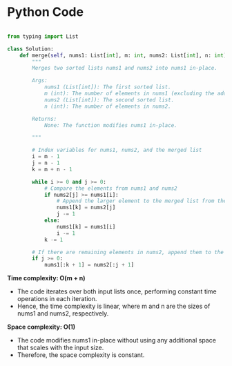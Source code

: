# Python Code

```python

from typing import List

class Solution:
    def merge(self, nums1: List[int], m: int, nums2: List[int], n: int) -> None:
        """
        Merges two sorted lists nums1 and nums2 into nums1 in-place.

        Args:
            nums1 (List[int]): The first sorted list.
            m (int): The number of elements in nums1 (excluding the additional space for merging).
            nums2 (List[int]): The second sorted list.
            n (int): The number of elements in nums2.

        Returns:
            None: The function modifies nums1 in-place.

        """

        # Index variables for nums1, nums2, and the merged list
        i = m - 1
        j = n - 1
        k = m + n - 1

        while i >= 0 and j >= 0:
            # Compare the elements from nums1 and nums2
            if nums2[j] >= nums1[i]:
                # Append the larger element to the merged list from the right side
                nums1[k] = nums2[j]
                j -= 1
            else:
                nums1[k] = nums1[i]
                i -= 1
            k -= 1

        # If there are remaining elements in nums2, append them to the merged list
        if j >= 0:
            nums1[:k + 1] = nums2[:j + 1]


```


**Time complexity: O(m + n)**
- The code iterates over both input lists once, performing constant time operations in each iteration.
- Hence, the time complexity is linear, where m and n are the sizes of nums1 and nums2, respectively.

**Space complexity: O(1)**
- The code modifies nums1 in-place without using any additional space that scales with the input size.
- Therefore, the space complexity is constant.
